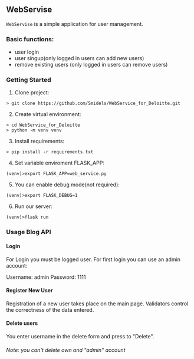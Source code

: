 ## WebServise

``WebServise`` is a simple application for user management.


### Basic functions:
* user login
* user singup(only logged in users can add new users)
* remove existing users (only logged in users can remove users)

### Getting Started

1. Clone project:
```
> git clone https://github.com/Smidels/WebService_for_Deloitte.git
```
2. Create virtual environment:
```
> cd WebService_for_Deloitte
> python -m venv venv
```
3. Install requirements:
```
> pip install -r requirements.txt
```
4. Set variable enviroment FLASK_APP:
```
(venv)>export FLASK_APP=web_service.py
```
5. You can enable debug mode(not required):
```
(venv)>export FLASK_DEBUG=1
```
6. Run our server:
```
(venv)>flask run
```


### Usage Blog API


#### Login

For Login you must be logged user. For first login you can use an admin account:

Username: admin
Password: 1111

#### Register New User

Registration of a new user takes place on the main page. Validators control the correctness of the data entered.

#### Delete users

You enter username in the delete form and press to "Delete".
###### Note: you can't delete own and "admin" account